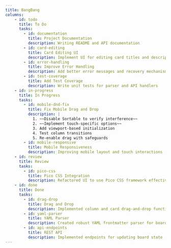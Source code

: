 ```yaml
---
title: BangBang
columns:
    - id: todo
      title: To Do
      tasks:
        - id: documentation
          title: Project Documentation
          description: Writing README and API documentation
        - id: card-editing
          title: Card Editing UI
          description: Implement UI for editing card titles and descriptions
        - id: error-handling
          title: Improve Error Handling
          description: Add better error messages and recovery mechanisms
        - id: test-coverage
          title: Add Test Coverage
          description: Write unit tests for parser and API handlers
    - id: in-progress
      title: In Progress
      tasks:
        - id: mobile-dnd-fix
          title: Fix Mobile Drag and Drop
          description: |
            1. ~~Disable Sortable to verify interference~~
            2. ~~Implement touch-specific options~~
            3. Add viewport-based initialization
            4. Test column transitions
            5. Re-enable drag with safeguards
        - id: mobile-responsive
          title: Mobile Responsiveness
          description: Improving mobile layout and touch interactions
    - id: review
      title: Review
      tasks:
        - id: pico-css
          title: Pico CSS Integration
          description: Refactored UI to use Pico CSS framework effectively
    - id: done
      title: Done
      tasks:
        - id: drag-drop
          title: Drag and Drop
          description: Implemented column and card drag-and-drop functionality
        - id: yaml-parser
          title: YAML Parser
          description: Created robust YAML frontmatter parser for board.md
        - id: api-endpoints
          title: REST API
          description: Implemented endpoints for updating board state
---
```

